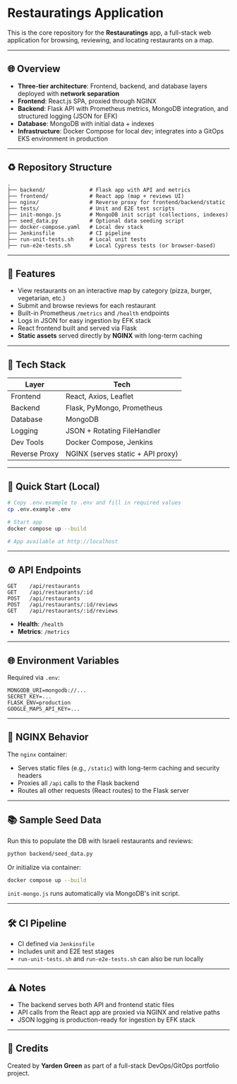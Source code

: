 # Restauratings Application

This is the core repository for the **Restauratings** app, a full-stack web application for browsing, reviewing, and locating restaurants on a map.

---

## 🌐 Overview

- **Three-tier architecture**: Frontend, backend, and database layers deployed with **network separation**
- **Frontend**: React.js SPA, proxied through NGINX
- **Backend**: Flask API with Prometheus metrics, MongoDB integration, and structured logging (JSON for EFK)
- **Database**: MongoDB with initial data + indexes
- **Infrastructure**: Docker Compose for local dev; integrates into a GitOps EKS environment in production

---

## ♻️ Repository Structure

```
.
├── backend/              # Flask app with API and metrics
├── frontend/             # React app (map + reviews UI)
├── nginx/                # Reverse proxy for frontend/backend/static
├── tests/                # Unit and E2E test scripts
├── init-mongo.js         # MongoDB init script (collections, indexes)
├── seed_data.py          # Optional data seeding script
├── docker-compose.yaml   # Local dev stack
├── Jenkinsfile           # CI pipeline
├── run-unit-tests.sh     # Local unit tests
├── run-e2e-tests.sh      # Local Cypress tests (or browser-based)
```

---

## 🌟 Features

- View restaurants on an interactive map by category (pizza, burger, vegetarian, etc.)
- Submit and browse reviews for each restaurant
- Built-in Prometheus `/metrics` and `/health` endpoints
- Logs in JSON for easy ingestion by EFK stack
- React frontend built and served via Flask
- **Static assets** served directly by **NGINX** with long-term caching

---

## 🌭 Tech Stack

| Layer         | Tech                              |
| ------------- | --------------------------------- |
| Frontend      | React, Axios, Leaflet             |
| Backend       | Flask, PyMongo, Prometheus        |
| Database      | MongoDB                           |
| Logging       | JSON + Rotating FileHandler       |
| Dev Tools     | Docker Compose, Jenkins           |
| Reverse Proxy | NGINX (serves static + API proxy) |

---

## 🚀 Quick Start (Local)

```bash
# Copy .env.example to .env and fill in required values
cp .env.example .env

# Start app
docker compose up --build

# App available at http://localhost
```

---

## ⚙️ API Endpoints

```
GET    /api/restaurants
GET    /api/restaurants/:id
POST   /api/restaurants
POST   /api/restaurants/:id/reviews
GET    /api/restaurants/:id/reviews
```

- **Health**: `/health`
- **Metrics**: `/metrics`

---

## 🌐 Environment Variables

Required via `.env`:

```env
MONGODB_URI=mongodb://...
SECRET_KEY=...
FLASK_ENV=production
GOOGLE_MAPS_API_KEY=...
```

---

## 📖 NGINX Behavior

The `nginx` container:

- Serves static files (e.g., `/static`) with long-term caching and security headers
- Proxies all `/api` calls to the Flask backend
- Routes all other requests (React routes) to the Flask server

---

## 📚 Sample Seed Data

Run this to populate the DB with Israeli restaurants and reviews:

```bash
python backend/seed_data.py
```

Or initialize via container:

```bash
docker compose up --build
```

`init-mongo.js` runs automatically via MongoDB's init script.

---

## 🛠️ CI Pipeline

- CI defined via `Jenkinsfile`
- Includes unit and E2E test stages
- `run-unit-tests.sh` and `run-e2e-tests.sh` can also be run locally

---

## ⚠️ Notes

- The backend serves both API and frontend static files
- API calls from the React app are proxied via NGINX and relative paths
- JSON logging is production-ready for ingestion by EFK stack

---

## 📅 Credits

Created by **Yarden Green** as part of a full-stack DevOps/GitOps portfolio project.

